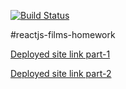 [![Build Status](https://img.shields.io/travis/TheLazySock/reactjs-films-homework.svg)](https://img.shields.io/travis/TheLazySock/reactjs-films-homework.svg)

#reactjs-films-homework

[Deployed site link part-1](https://reactjs-films-homework-tisnnyaisd.now.sh)

[Deployed site link part-2](https://reactjs-films-homework-kxrezybdpi.now.sh)